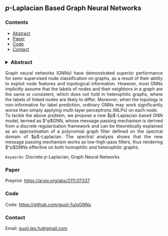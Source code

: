 ## $p$-Laplacian Based Graph Neural Networks

<head>
    <script src="https://cdn.mathjax.org/mathjax/latest/MathJax.js?config=TeX-AMS-MML_HTMLorMML" type="text/javascript"></script>
    <script type="text/x-mathjax-config">
        MathJax.Hub.Config({
            tex2jax: {
            skipTags: ['script', 'noscript', 'style', 'textarea', 'pre'],
            inlineMath: [['$','$']]
            }
        });
    </script>
</head>

### Contents

- [Abstract](#abs)
- [Paper](#paper)
- [Code](#code)
- [Contact](#contact)


<a name="abs" />

### <details><summary>Abstract</summary>
<p align="justify">Graph neural networks (GNNs) have demonstrated superior performance for semi-supervised node classification on graphs, as a result of their ability to exploit node features and topological information. However, most GNNs implicitly assume that the labels of nodes and their neighbors in a graph are the same or consistent, which does not hold in heterophilic graphs, where the labels of linked nodes are likely to differ. Moreover, when the topology is non-informative for label prediction, ordinary GNNs may work significantly worse than simply applying multi-layer perceptrons (MLPs) on each node.<br>
To tackle the above problem, we propose a new $p$-Laplacian based GNN model, termed as $^p$GNN, whose message passing mechanism is derived from a discrete regularization framework and can be theoretically explained as an approximation of a polynomial graph filter defined on the spectral domain of $p$-Laplacian. The spectral analysis shows that the new message passing mechanism works as low-high-pass filters, thus rendering $^p$GNNs effective on both homophilic and heterophilic graphs.</p></details>

<!-- <p align="justify">Empirical studies on real-world and synthetic datasets validate our findings and demonstrate that $^p$GNNs significantly outperform several state-of-the-art GNN architectures on heterophilic benchmarks while achieving competitive performance on homophilic benchmarks. Moreover, $^p$GNNs can adaptively learn aggregation weights and are robust to noisy edges.</p> -->

`Keywords`: Discrete $p$-Laplacian, Graph Neural Networks

<a name="paper" />

### Paper

Preprint: <https://arxiv.org/abs/2111.07337>

<a name="code" />

### Code

Code: <https://github.com/guoji-fu/pGNNs>

<a name="contact" />

### Contact

Email: <guoji.leo.fu@gmail.com>

